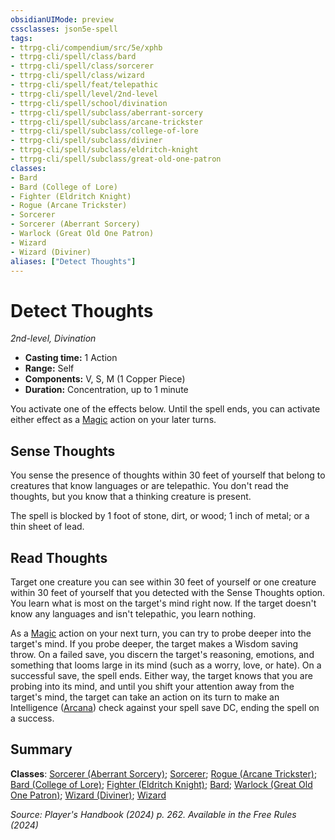 ```yaml
---
obsidianUIMode: preview
cssclasses: json5e-spell
tags:
- ttrpg-cli/compendium/src/5e/xphb
- ttrpg-cli/spell/class/bard
- ttrpg-cli/spell/class/sorcerer
- ttrpg-cli/spell/class/wizard
- ttrpg-cli/spell/feat/telepathic
- ttrpg-cli/spell/level/2nd-level
- ttrpg-cli/spell/school/divination
- ttrpg-cli/spell/subclass/aberrant-sorcery
- ttrpg-cli/spell/subclass/arcane-trickster
- ttrpg-cli/spell/subclass/college-of-lore
- ttrpg-cli/spell/subclass/diviner
- ttrpg-cli/spell/subclass/eldritch-knight
- ttrpg-cli/spell/subclass/great-old-one-patron
classes:
- Bard
- Bard (College of Lore)
- Fighter (Eldritch Knight)
- Rogue (Arcane Trickster)
- Sorcerer
- Sorcerer (Aberrant Sorcery)
- Warlock (Great Old One Patron)
- Wizard
- Wizard (Diviner)
aliases: ["Detect Thoughts"]
---
```

# Detect Thoughts
*2nd-level, Divination*  


- **Casting time:** 1 Action
- **Range:** Self
- **Components:** V, S, M (1 Copper Piece)
- **Duration:** Concentration, up to 1 minute

You activate one of the effects below. Until the spell ends, you can activate either effect as a [Magic](3-Mechanics/CLI/rules/actions.md#Magic) action on your later turns.

## Sense Thoughts

You sense the presence of thoughts within 30 feet of yourself that belong to creatures that know languages or are telepathic. You don't read the thoughts, but you know that a thinking creature is present.

The spell is blocked by 1 foot of stone, dirt, or wood; 1 inch of metal; or a thin sheet of lead.

## Read Thoughts

Target one creature you can see within 30 feet of yourself or one creature within 30 feet of yourself that you detected with the Sense Thoughts option. You learn what is most on the target's mind right now. If the target doesn't know any languages and isn't telepathic, you learn nothing.

As a [Magic](3-Mechanics/CLI/rules/actions.md#Magic) action on your next turn, you can try to probe deeper into the target's mind. If you probe deeper, the target makes a Wisdom saving throw. On a failed save, you discern the target's reasoning, emotions, and something that looms large in its mind (such as a worry, love, or hate). On a successful save, the spell ends. Either way, the target knows that you are probing into its mind, and until you shift your attention away from the target's mind, the target can take an action on its turn to make an Intelligence ([Arcana](3-Mechanics/CLI/rules/skills.md#Arcana)) check against your spell save DC, ending the spell on a success.

## Summary

**Classes**: [Sorcerer (Aberrant Sorcery)](3-Mechanics/CLI/lists/list-spells-classes-sorcerer-xphb-aberrant-sorcery-xphb.md "subclass=XPHB;class=XPHB"); [Sorcerer](3-Mechanics/CLI/lists/list-spells-classes-sorcerer.md); [Rogue (Arcane Trickster)](3-Mechanics/CLI/lists/list-spells-classes-rogue-xphb-arcane-trickster-xphb.md "subclass=XPHB;class=XPHB"); [Bard (College of Lore)](3-Mechanics/CLI/lists/list-spells-classes-bard-xphb-college-of-lore-xphb.md "subclass=XPHB;class=XPHB"); [Fighter (Eldritch Knight)](3-Mechanics/CLI/lists/list-spells-classes-fighter-xphb-eldritch-knight-xphb.md "subclass=XPHB;class=XPHB"); [Bard](3-Mechanics/CLI/lists/list-spells-classes-bard.md); [Warlock (Great Old One Patron)](3-Mechanics/CLI/lists/list-spells-classes-warlock-xphb-great-old-one-patron-xphb.md "subclass=XPHB;class=XPHB"); [Wizard (Diviner)](3-Mechanics/CLI/lists/list-spells-classes-wizard-xphb-diviner-xphb.md "subclass=XPHB;class=XPHB"); [Wizard](3-Mechanics/CLI/lists/list-spells-classes-wizard.md)

*Source: Player's Handbook (2024) p. 262. Available in the Free Rules (2024)*